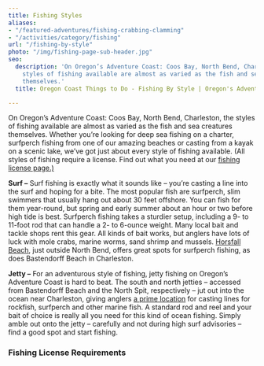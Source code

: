 ```yaml
---
title: Fishing Styles
aliases:
- "/featured-adventures/fishing-crabbing-clamming"
- "/activities/category/fishing"
url: "/fishing-by-style"
photo: "/img/fishing-page-sub-header.jpg"
seo:
  description: 'On Oregon’s Adventure Coast: Coos Bay, North Bend, Charleston, the
    styles of fishing available are almost as varied as the fish and sea creatures
    themselves.'
  title: Oregon Coast Things to Do - Fishing By Style | Oregon's Adventure Coast

---
```

On Oregon’s Adventure Coast: Coos Bay, North Bend, Charleston, the styles of fishing available are almost as varied as the fish and sea creatures themselves. Whether you’re looking for deep sea fishing on a charter, surfperch fishing from one of our amazing beaches or casting from a kayak on a scenic lake, we’ve got just about every style of fishing available. (All styles of fishing require a license. Find out what you need at our [fishing license page.)](https://www.oregonsadventurecoast.com/fishing-license-requirements/)

**Surf –** Surf fishing is exactly what it sounds like – you’re casting a line into the surf and hoping for a bite. The most popular fish are surfperch, slim swimmers that usually hang out about 30 feet offshore. You can fish for them year-round, but spring and early summer about an hour or two before high tide is best. Surfperch fishing takes a sturdier setup, including a 9- to 11-foot rod that can handle a 2- to 6-ounce weight. Many local bait and tackle shops rent this gear. All kinds of bait works, but anglers have lots of luck with mole crabs, marine worms, sand shrimp and mussels. [Horsfall Beach](mailto:https://www.oregonsadventurecoast.com/undeveloped-beaches/), just outside North Bend, offers great spots for surfperch fishing, as does Bastendorff Beach in Charleston.

**Jetty –** For an adventurous style of fishing, jetty fishing on Oregon’s Adventure Coast is hard to beat. The south and north jetties – accessed from Bastendorff Beach and the North Spit, respectively – jut out into the ocean near Charleston, giving anglers [a prime location](mailto:https://www.oregonsadventurecoast.com/blog/eight-things-you-need-to-know-to-plan-your-oregon-coast-fishing-adventure/) for casting lines for rockfish, surfperch and other marine fish. A standard rod and reel and your bait of choice is really all you need for this kind of ocean fishing. Simply amble out onto the jetty – carefully and not during high surf advisories – find a good spot and start fishing.

### Fishing License Requirements